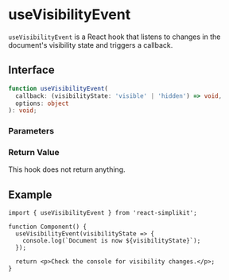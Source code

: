 # useVisibilityEvent

`useVisibilityEvent` is a React hook that listens to changes in the document's visibility state and triggers a callback.

## Interface

```ts
function useVisibilityEvent(
  callback: (visibilityState: 'visible' | 'hidden') => void,
  options: object
): void;
```

### Parameters

<Interface
  required
  name="callback"
  type="(visibilityState: 'visible' | 'hidden') => void"
  description="A function to be called when the visibility state changes. It receives the current visibility state ('visible' or 'hidden') as an argument."
/>

<Interface
  name="options"
  type="object"
  description="Optional configuration for the hook."
  :nested="[
    {
      name: 'options.immediate',
      type: 'boolean',
      required: false,
      defaultValue: 'false',
      description:
        'If true, the callback is invoked immediately upon mounting with the current visibility state.',
    },
  ]"
/>

### Return Value

This hook does not return anything.

## Example

```tsx
import { useVisibilityEvent } from 'react-simplikit';

function Component() {
  useVisibilityEvent(visibilityState => {
    console.log(`Document is now ${visibilityState}`);
  });

  return <p>Check the console for visibility changes.</p>;
}
```
